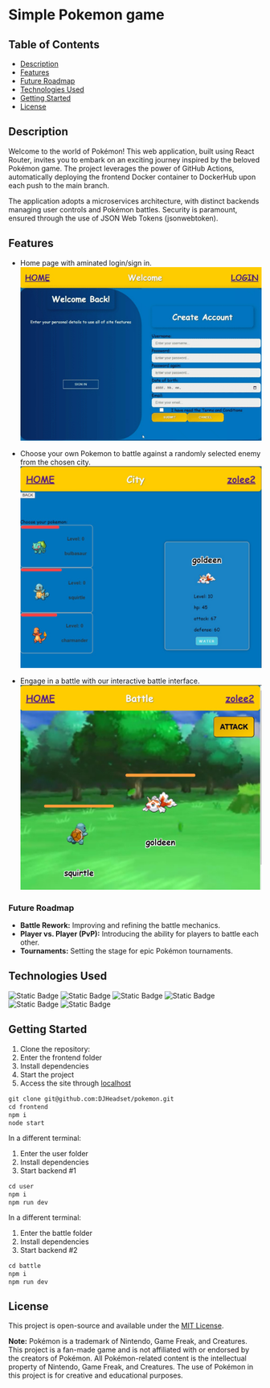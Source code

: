 # Simple Pokemon game


## Table of Contents
- [Description](#description)
- [Features](#features)
- [Future Roadmap](#future-roadmap)
- [Technologies Used](#technologies-used)
- [Getting Started](#getting-started)
- [License](#license)

## Description
Welcome to the world of Pokémon! This web application, built using React Router, invites you to embark on an exciting journey inspired by the beloved Pokémon game. The project leverages the power of GitHub Actions, automatically deploying the frontend Docker container to DockerHub upon each push to the main branch.

The application adopts a microservices architecture, with distinct backends managing user controls and Pokémon battles. Security is paramount, ensured through the use of JSON Web Tokens (jsonwebtoken). 



## Features
- Home page with aminated login/sign in.
![welcome](./frontend/src/resources/readmePics/welcome.gif)

- Choose your own Pokemon to battle against a randomly selected enemy from the chosen city.
![List of own pokemons with pictures and their names on the left sid and a detailed view of the enemy pokemon on the right](./frontend/src/resources/readmePics/ownPokemon.jpg)

- Engage in a battle with our interactive battle interface.
![Detiled view of chozen and enemy pokemon with a big "ATTACK" button](./frontend/src/resources/readmePics/battle.jpg)

### Future Roadmap
- **Battle Rework:** Improving and refining the battle mechanics.
- **Player vs. Player (PvP):** Introducing the ability for players to battle each other.
- **Tournaments:** Setting the stage for epic Pokémon tournaments.

## Technologies Used
<img alt="Static Badge" src="https://img.shields.io/badge/React-react?style=plastic&logo=reactrouter&label=6.18.0&labelColor=blue&color=%23CA4245" height="30">

<img alt="Static Badge" src="https://img.shields.io/badge/Node.js-node?style=plastic&logo=nodedotjs&logoColor=white&label=18.2.0&labelColor=%23339933" height="30">

<img alt="Static Badge" src="https://img.shields.io/badge/Github_Actions-github?style=plastic&logo=githubactions&logoColor=white&color=%232088FF" height="30">

<img alt="Static Badge" src="https://img.shields.io/badge/Docker-docker?style=plastic&logo=docker&color=blue" height="30">

<img alt="Static Badge" src="https://img.shields.io/badge/JsonWebToken-token?style=plastic&logo=jsonwebtokens&color=blue" height="30">

<img alt="Static Badge" src="https://img.shields.io/badge/Mongo-mongo?logo=mongodb&color=green" height="30">


## Getting Started

1. Clone the repository:
2. Enter the frontend folder
3. Install dependencies
4. Start the project
5. Access the site through [localhost](http://localhost:3000/)

```
git clone git@github.com:DJHeadset/pokemon.git
cd frontend
npm i
node start
```

In a different terminal:
1. Enter the user folder
2. Install dependencies
3. Start backend #1

```
cd user
npm i
npm run dev
```

In a different terminal:
1. Enter the battle folder
2. Install dependencies
3. Start backend #2

```
cd battle
npm i
npm run dev
```

## License
This project is open-source and available under the [MIT License](LICENSE).

**Note:** Pokémon is a trademark of Nintendo, Game Freak, and Creatures. This project is a fan-made game and is not affiliated with or endorsed by the creators of Pokémon. All Pokémon-related content is the intellectual property of Nintendo, Game Freak, and Creatures. The use of Pokémon in this project is for creative and educational purposes.
